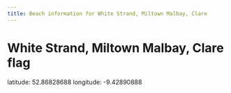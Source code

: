 ```yaml
---
title: Beach information for White Strand, Miltown Malbay, Clare
---
```

# White Strand, Miltown Malbay, Clare <span class="material-icons blue-flag">flag</span>

<div class="location-info">latitude: 52.86828688 longitude: -9.42890888</div>
<div id="met-eireann-warnings" onload="get_met_eireann_warnings(EI03)"></div>
<div></div>